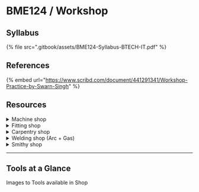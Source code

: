 # BME124 / Workshop

## Syllabus

{% file src=".gitbook/assets/BME124-Syllabus-BTECH-IT.pdf" %}

## References

{% embed url="https://www.scribd.com/document/441291341/Workshop-Practice-by-Swarn-Singh" %}

## Resources

<details>

<summary>Machine shop</summary>



</details>

<details>

<summary>Fitting shop</summary>



</details>

<details>

<summary>Carpentry shop</summary>



</details>

<details>

<summary>Welding shop (Arc + Gas)</summary>



</details>

<details>

<summary>Smithy shop</summary>



</details>

***

## Tools at a Glance

Images to Tools available in Shop
